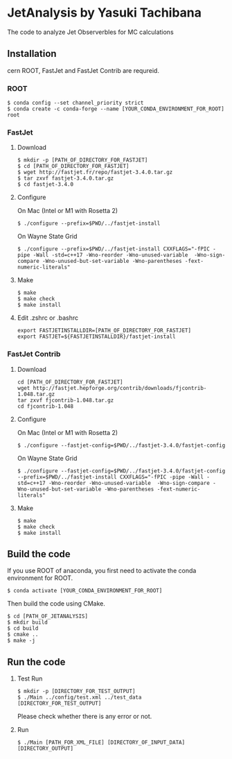 # JetAnalysis by Yasuki Tachibana

The code to analyze Jet Observerbles for MC calculations

## Installation
cern ROOT, FastJet and FastJet Contrib are requreid. 

### ROOT
```
$ conda config --set channel_priority strict
$ conda create -c conda-forge --name [YOUR_CONDA_ENVIRONMENT_FOR_ROOT] root
```

### FastJet

1. Download
    ```
    $ mkdir -p [PATH_OF_DIRECTORY_FOR_FASTJET]
    $ cd [PATH_OF_DIRECTORY_FOR_FASTJET]
    $ wget http://fastjet.fr/repo/fastjet-3.4.0.tar.gz
    $ tar zxvf fastjet-3.4.0.tar.gz
    $ cd fastjet-3.4.0
    ```

1. Configure 

    On Mac (Intel or M1 with Rosetta 2)
    ```
    $ ./configure --prefix=$PWD/../fastjet-install
    ```


    On Wayne State Grid
    ```
    $ ./configure --prefix=$PWD/../fastjet-install CXXFLAGS="-fPIC -pipe -Wall -std=c++17 -Wno-reorder -Wno-unused-variable  -Wno-sign-compare -Wno-unused-but-set-variable -Wno-parentheses -fext-numeric-literals"
    ```

1. Make
    ```
    $ make
    $ make check
    $ make install
    ```

1. Edit .zshrc or .bashrc
    ```
    export FASTJETINSTALLDIR=[PATH_OF_DIRECTORY_FOR_FASTJET]
    export FASTJET=${FASTJETINSTALLDIR}/fastjet-install
    ```

### FastJet Contrib
1. Download
    ```
    cd [PATH_OF_DIRECTORY_FOR_FASTJET]
    wget http://fastjet.hepforge.org/contrib/downloads/fjcontrib-1.048.tar.gz
    tar zxvf fjcontrib-1.048.tar.gz
    cd fjcontrib-1.048
    ```

1. Configure

    On Mac (Intel or M1 with Rosetta 2)
    ```
    $ ./configure --fastjet-config=$PWD/../fastjet-3.4.0/fastjet-config
    ```

    On Wayne State Grid
    ```
    $ ./configure --fastjet-config=$PWD/../fastjet-3.4.0/fastjet-config --prefix=$PWD/../fastjet-install CXXFLAGS="-fPIC -pipe -Wall -std=c++17 -Wno-reorder -Wno-unused-variable  -Wno-sign-compare -Wno-unused-but-set-variable -Wno-parentheses -fext-numeric-literals"
    ```

1. Make
    ```
    $ make
    $ make check
    $ make install
    ```


## Build the code

If you use ROOT of anaconda, you first need to activate the conda environment for ROOT.
```
$ conda activate [YOUR_CONDA_ENVIRONMENT_FOR_ROOT]
```

Then build the code using CMake.
```
$ cd [PATH_OF_JETANALYSIS]
$ mkdir build
$ cd build
$ cmake ..
$ make -j
```

## Run the code

1. Test Run
    ```
    $ mkdir -p [DIRECTORY_FOR_TEST_OUTPUT]
    $ ./Main ../config/test.xml ../test_data [DIRECTORY_FOR_TEST_OUTPUT]
    ```
    Please check whether there is any error or not. 

1. Run
    ```
    $ ./Main [PATH_FOR_XML_FILE] [DIRECTORY_OF_INPUT_DATA] [DIRECTORY_OUTPUT]
    ```
